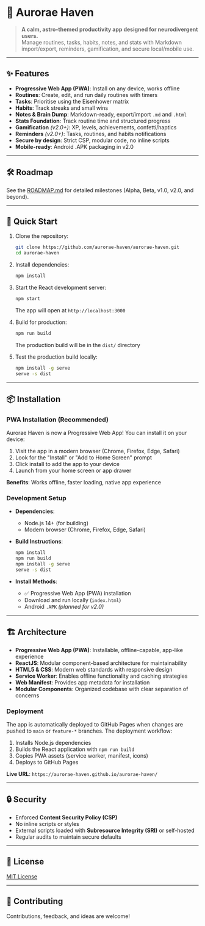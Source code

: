 # 🌌 Aurorae Haven

> **A calm, astro-themed productivity app designed for neurodivergent users.**  
> Manage routines, tasks, habits, notes, and stats with Markdown import/export, reminders, gamification, and secure
> local/mobile use.

---

## ✨ Features

- **Progressive Web App (PWA)**: Install on any device, works offline
- **Routines**: Create, edit, and run daily routines with timers
- **Tasks**: Prioritise using the Eisenhower matrix
- **Habits**: Track streaks and small wins
- **Notes & Brain Dump**: Markdown-ready, export/import `.md` and `.html`
- **Stats Foundation**: Track routine time and structured progress
- **Gamification** _(v2.0+)_: XP, levels, achievements, confetti/haptics
- **Reminders** _(v2.0+)_: Tasks, routines, and habits notifications
- **Secure by design**: Strict CSP, modular code, no inline scripts
- **Mobile-ready**: Android .APK packaging in v2.0

---

## 🛠️ Roadmap

See the [ROADMAP.md](./ROADMAP.md) for detailed milestones (Alpha, Beta, v1.0, v2.0, and beyond).

---

## 🚀 Quick Start

1. Clone the repository:

   ```bash
   git clone https://github.com/aurorae-haven/aurorae-haven.git
   cd aurorae-haven
   ```

2. Install dependencies:

   ```bash
   npm install
   ```

3. Start the React development server:

   ```bash
   npm start
   ```

   The app will open at `http://localhost:3000`

4. Build for production:

   ```bash
   npm run build
   ```

   The production build will be in the `dist/` directory

5. Test the production build locally:

   ```bash
   npm install -g serve
   serve -s dist
   ```

---

## 📦 Installation

### PWA Installation (Recommended)

Aurorae Haven is now a Progressive Web App! You can install it on your device:

1. Visit the app in a modern browser (Chrome, Firefox, Edge, Safari)
2. Look for the "Install" or "Add to Home Screen" prompt
3. Click install to add the app to your device
4. Launch from your home screen or app drawer

**Benefits**: Works offline, faster loading, native app experience

### Development Setup

- **Dependencies**:
  - Node.js 14+ (for building)
  - Modern browser (Chrome, Firefox, Edge, Safari)

- **Build Instructions**:

  ```bash
  npm install
  npm run build
  npm install -g serve
  serve -s dist
  ```

- **Install Methods**:
  - ✅ Progressive Web App (PWA) installation
  - Download and run locally (`index.html`)
  - Android `.APK` _(planned for v2.0)_

---

## 🏗️ Architecture

- **Progressive Web App (PWA)**: Installable, offline-capable, app-like experience
- **ReactJS**: Modular component-based architecture for maintainability
- **HTML5 & CSS**: Modern web standards with responsive design
- **Service Worker**: Enables offline functionality and caching strategies
- **Web Manifest**: Provides app metadata for installation
- **Modular Components**: Organized codebase with clear separation of concerns

### Deployment

The app is automatically deployed to GitHub Pages when changes are pushed to `main` or `feature-*` branches.
The deployment workflow:

1. Installs Node.js dependencies
2. Builds the React application with `npm run build`
3. Copies PWA assets (service worker, manifest, icons)
4. Deploys to GitHub Pages

**Live URL**: `https://aurorae-haven.github.io/aurorae-haven/`

---

## 🔒 Security

- Enforced **Content Security Policy (CSP)**
- No inline scripts or styles
- External scripts loaded with **Subresource Integrity (SRI)** or self-hosted
- Regular audits to maintain secure defaults

---

## 📄 License

[MIT License](./LICENSE)

---

## 🙌 Contributing

Contributions, feedback, and ideas are welcome!
